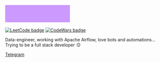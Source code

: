 <img src="https://github.com/SinYaYa-SoVa/SinYaYa-SoVa/blob/main/res/result.gif?raw=true" alt="SinYaYa-SoVa">

<!--  Made with https://leetcode-badge.vercel.app/ -->
<a href="https://leetcode.com/SinYaYa-SoVa/"><img src="https://img.shields.io/badge/dynamic/json?style=flat-square&labelColor=black&color=pink&label=Solved&query=solved&url=https%3A%2F%2Fleetcode-badge.vercel.app%2Fapi%2Fusers%2FSinYaYa-SoVa&logo=leetcode&logoColor=pink" alt="LeetCode badge"></a> 
<a href="https://www.codewars.com/users/SinYaYa-SoVa/"><img src="https://www.codewars.com/users/SinYaYa-SoVa/badges/micro" alt="CodeWars badge"></a>




Data-engineer, working with Apache Airflow, love bots and automations...
Trying to be a full stack developer :D

<a href="https://t.me/SinYaYa_SoVa">Telegram</a>
